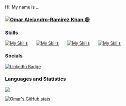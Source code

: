 Hi! My name is ...
<h3 ><a href="https://hud0shnik.github.io/">
   <img alt="Omar Alejandro-Ramirez Khan 😄" src="https://readme-typing-svg.herokuapp.com/?lines=Omar+Alejandro-Ortega-Ramirez+Khan;Lead+Software+and+Sanitation+Engineer;At+RapidRecruiter+LTD.;Based+in+Toronto%2C+CANADA&font=Fira%20Code&duration=5000&pause=1000&width=500&height=45&color=F7F7F7FF&size=21"></a>
</h3>

### Skills

[![My Skills](https://skillicons.dev/icons?i=html,css)](https://skillicons.dev) &nbsp;&nbsp;&nbsp;&nbsp;&nbsp; [![My Skills](https://skillicons.dev/icons?i=js,ts)](https://skillicons.dev) &nbsp;&nbsp;&nbsp;&nbsp;&nbsp; [![My Skills](https://skillicons.dev/icons?i=react,next)](https://skillicons.dev) &nbsp;&nbsp;&nbsp;&nbsp;&nbsp; [![My Skills](https://skillicons.dev/icons?i=java,spring)](https://skillicons.dev) &nbsp;&nbsp;&nbsp;&nbsp;&nbsp;
<br/>

### Socials

<div id="badges">
  <a href="https://www.linkedin.com/in/omar-khan-bb7306121/">
    <img src="https://img.shields.io/badge/LinkedIn-blue?style=for-the-badge&logo=linkedin&logoColor=white" alt="LinkedIn Badge"/>
  </a>
</div>

### Languages and Statistics

<img src="https://github-readme-stats.vercel.app/api/top-langs/?username=OmarKhanGithub&theme=great-gatsby"/> <p>  </p>[![Omar's GitHub stats](https://github-readme-stats.vercel.app/api?username=OmarKhanGithub&show_icons=true&theme=great-gatsby)](https://github.com/anuraghazra/github-readme-stats)


<!--
**OmarKhanGithub/OmarKhanGithub** is a ✨ _special_ ✨ repository because its `README.md` (this file) appears on your GitHub profile.

Here are some ideas to get you started:

- 🔭 I’m currently working on ...
- 🌱 I’m currently learning ...
- 👯 I’m looking to collaborate on ...
- 🤔 I’m looking for help with ...
- 💬 Ask me about ...
- 📫 How to reach me: ...
- 😄 Pronouns: ...
- ⚡ Fun fact: ...
-->
